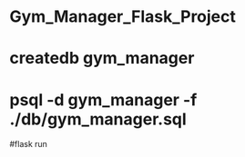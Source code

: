 # Gym_Manager_Flask_Project
# createdb gym_manager
# psql -d gym_manager -f ./db/gym_manager.sql  
#flask run
